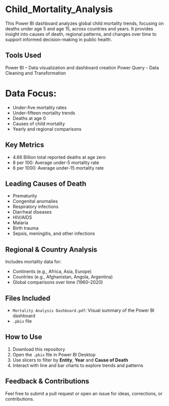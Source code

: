 # Child_Mortality_Analysis
This Power BI dashboard analyzes global child mortality trends, focusing on deaths under age 5 and age 15, across countries and years. It provides insight into causes of death, regional patterns, and changes over time to support informed decision-making in public health.

 ## Tools Used
  Power BI – Data visualization and dashboard creation
  Power Query - Data Cleaning and Transformation

  # Data Focus:
  - Under-five mortality rates
  - Under-fifteen mortality trends
  - Deaths at age 0
  - Causes of child mortality
  - Yearly and regional comparisons

  ## Key Metrics
- 4.66 Billion total reported deaths at age zero
- 8 per 100: Average under-5 mortality rate
- 6 per 1000: Average under-15 mortality rate

## Leading Causes of Death
- Prematurity
- Congenital anomalies
- Respiratory infections
- Diarrheal diseases
- HIV/AIDS
- Malaria
- Birth trauma
- Sepsis, meningitis, and other infections

## Regional & Country Analysis
Includes mortality data for:
- Continents (e.g., Africa, Asia, Europe)
- Countries (e.g., Afghanistan, Angola, Argentina)
- Global comparisons over time (1960–2020)

## Files Included

- `Mortality Analysis Dashboard.pdf`: Visual summary of the Power BI dashboard
- `.pbix` file

## How to Use
1. Download this repository
2. Open the `.pbix` file in Power BI Desktop
3. Use slicers to filter by **Entity**, **Year** and **Cause of Death**
4. Interact with line and bar charts to explore trends and patterns

## Feedback & Contributions
Feel free to submit a pull request or open an issue for ideas, corrections, or contributions.




